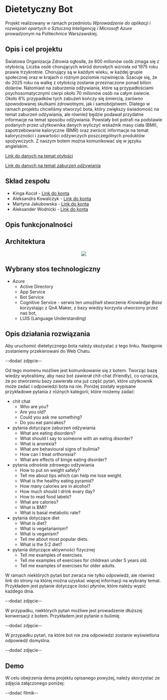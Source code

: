 # Dietetyczny Bot
Projekt realizowany w ramach przedmiotu *Wprowadzenie do aplikacji i rozwiązań opartych o Sztuczną Inteligencję i Microsoft Azure* prowadzonym na Politechnice Warszawskiej.

## Opis i cel projektu
Światowa Organizacja Zdrowia ogłosiła, że 800 milionów osób zmaga się z otyłością. Liczba osób chorujących wśród dorosłych wzrosła od 1975 roku prawie trzykrotnie. Chorujący są w każdym wieku, w każdej grupie społecznej oraz w krajach o różnym poziomie rozwinięcia. Szacuje się, że do 2025 roku na walkę z otyłością zostanie przeznaczone ponad bilion dolarów. Natomiast na zaburzenia odżywiania, które są przypadłościami psychosomatycznymi cierpi około 70 milionów osób na całym świecie. Około 6% przypadków tych zabużeń kończy się śmiercią, zarówno spowodowanej skutkami zdrowotnymi, jak i samobójstwem. Dlatego w ramach projektu chcieliśmy stworzyć bota, który zwiększy świadomość na temat zaburzeń odżywiania, ale również będzie podawał przydatne informacje na temat sposobu odżywiania. Powstały bot potrafi na podstawie podanych przez użytkownika danych wyliczyć wskaźnik masy ciała (BMI), zapotrzebowanie kaloryczne (BMR) oraz zwrócić informacje na temat kaloryczności i zawartości odżywczych poszczególnych produktów spożywczych. Z naszym botem można komunikować się w języku angielskim.

<a href="https://pulsmedycyny.pl/who-otylosc-to-choroba-ktora-dotyka-800-mln-ludzi-na-swiecie-1110168" target="_blank">Link do danych na temat otyłości</a>

<a href="https://psychologiawpraktyce.pl/artykul/zaburzenia-odzywiania-wsrod-dzieci-i-mlodziezy" target="_blank">Link do danych na temat zaburzeń odżywiania</a>

## Skład zespołu
* Kinga Kocoł - <a href="https://github.com/kingakocol" target="_blank">Link do konta</a>
* Aleksandra Kowalczyk - <a href="https://github.com/Olakow" target="_blank">Link do konta</a>
* Martyna Jakubowska - <a href="https://github.com/mjakubowska" target="_blank">Link do konta</a>
* Aleksander Wodnicki - <a href="https://github.com/AleksanderWodnicki" target="_blank">Link do konta</a>

## Opis funkcjonalności

## Architektura
<p align="center">
  <img src="https://user-images.githubusercontent.com/64069048/144723367-8dfed661-4a9c-414f-b923-1bacd1e96b69.png"/>
</p>

## Wybrany stos technologiczny
- Azure
  - Active Directory
  - App Service
  - Bot Service
  - Cognitive Service - serwis ten umożliwił stworzenie *Knowledge Base* korzystając z QnA Maker, z bazy wiedzy korzysta utworzony przez nas bot,
  - LUIS (Language Understanding)

## Opis działania rozwiązania
Aby uruchomić dietetycznego bota należy skożystać z tego linku. Następnie zostaniemy przekierowani do Web Chatu.

--dodać zdjęcie--

Od tego momenu możliwe jest komunikowanie się z botem. Tworząc bazę wiedzy wybraliśmy, aby nasz bot zawierał chit-chat (friendly), co oznacza, że po stworzeniu bazy zawierała ona już część pytań, które użytkownik może zadać i odpowiedzi bota na nie. Poniżej zostały wypisane przykładowe pytania z różnych kategorii, które możemy zadać:
- chit chat
  - Who are you?
  - Are you old?
  - Could you ask me something?
  - Do you eat pancakes?
- pytania dotyczące zaburzeń odżywiania
  - What are eating disorders?
  - What should I say to someone with an eating disorder? 
  - What is anorexia?
  - What are behavioural signs of bulimia?
  - How can I treat orthorexia?
  - What are effects of binge eating disorder?
- pytania odnośnie zdrowego odżywiania
  - How to put on weight safely?
  - Tell me about tips which can help me lose weight.
  - What is the healthy eating pyramid?
  - How many calories are in alcohol?
  - How much should I drink evary day?
  - How to read food labels?
  - What are calories?
  - What is BMI?
  - What is basal metabolic rate?
- pytania dotyczące diet
  - What is diet?
  - What is vegetarianism?
  - What is veganism?
  - Tell me about most popular diets.
  - What is the 5:2 diet?
- pytania dotyczące aktywności fizycznej
  - Tell me examples of exercises.
  - Tell me examples of exercises for childrean under 5 years old.
  - Tell me examples of exercises for older adults.

W ramach niektórych pytań bot zwraca nie tylko odpowiedź, ale również link do strony na której można uzyskać więcej informacji na wybrany temat. Przykładem jest pytanie dotyczące ilości płynów, które należy wypić każdego dnia.

--dodać zdjęcie--

W przypadku, niektórych pytań możliwe jest prowadzenie dłuższej konwersacji z botem. Przykładem jest pytanie o bulimię.

--dodać zdjęcie--

W przypadku pytań, na które bot nie zna odpowiedzi zostanie wyświetlona odpowiedź domyślna.

--dodać zdjęcie--

## Demo
W celu obejrzenia dema projektu opisanego powyżej, należy skorzystać ze zdjęcia załączonego poniżej:

--dodać filmik--
